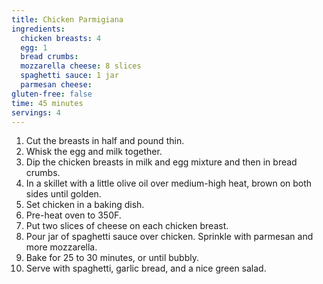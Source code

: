 ```yaml
---
title: Chicken Parmigiana 
ingredients:
  chicken breasts: 4
  egg: 1
  bread crumbs:
  mozzarella cheese: 8 slices
  spaghetti sauce: 1 jar
  parmesan cheese:
gluten-free: false 
time: 45 minutes
servings: 4
---
```


1. Cut the breasts in half and pound thin.
2. Whisk the egg and milk together.
3. Dip the chicken breasts in milk and egg mixture and then in bread crumbs.
4. In a skillet with a little olive oil over medium-high heat, brown on both
   sides until golden.
5. Set chicken in a baking dish.
6. Pre-heat oven to 350F.
7. Put two slices of cheese on each chicken breast. 
8. Pour jar of spaghetti sauce over chicken. Sprinkle with parmesan and more
   mozzarella.
9. Bake for 25 to 30 minutes, or until bubbly.
10. Serve with spaghetti, garlic bread, and a nice green salad.
